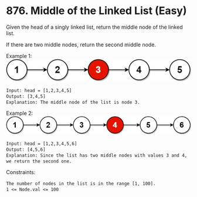 # 876. Middle of the Linked List (Easy)

Given the head of a singly linked list, return the middle node of the linked list.

If there are two middle nodes, return the second middle node.

Example 1:
![Alt text](image.png)
```
Input: head = [1,2,3,4,5]
Output: [3,4,5]
Explanation: The middle node of the list is node 3.
```

Example 2:
![Alt text](image-1.png)
```
Input: head = [1,2,3,4,5,6]
Output: [4,5,6]
Explanation: Since the list has two middle nodes with values 3 and 4, we return the second one.
```

Constraints:
```
The number of nodes in the list is in the range [1, 100].
1 <= Node.val <= 100
```